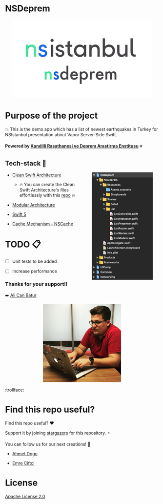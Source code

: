 # NSDeprem

<p align="center">
<img src="images/launch-logo.png" />
</p>


Purpose of the project
======================

:boom: This is the demo app which has a list of newest earthquakes in Turkey for NSIstanbul presentation about Vapor Server-Side Swift.

#### Powered by [Kandilli Rasathanesi ve Deprem Arastirma Enstitusu](http://m.koeri.boun.edu.tr/dbs3/) :star: 


## Tech-stack :calling:

<img src="images/clean-modular.png" width="200" align="right" hspace="20">

- [Clean Swift Architecture](https://hackernoon.com/introducing-clean-swift-architecture-vip-770a639ad7bf)

  - :fire: You can create the Clean Swift Architecture's files effortlessly with this [repo](https://github.com/emrcftci/clean-swift-architecture-file-template) :fire:

- [Modular Architecture](https://www.youtube.com/watch?v=tSXFjpio5MA)

- [Swift 5](https://github.com/apple/swift)

- [Cache Mechanism - NSCache](https://www.hackingwithswift.com/example-code/system/how-to-cache-data-using-nscache)


TODO :clipboard:
======================

- [ ] Unit tests to be added
- [ ] Increase performance


### Thanks for your support!!

:arrow_right: [Ali Can Batur]()

<p align="center">
<img src="images/alicanbatur.png" />
</p>
:trollface:


Find this repo useful?
======================

Find this repo useful? :heart: 

Support it by joining [stargazers](https://github.com/emrcftci/NSDeprem/stargazers) for this repository. :star:

You can follow us for our next creations! 🤩

* [Ahmet Dogu](https://github.com/vicaren)

* [Emre Ciftci](https://github.com/emrcftci)


License
=======

[Apache License 2.0](https://github.com/emrcftci/NSDeprem/blob/master/LICENSE)